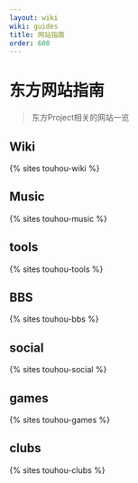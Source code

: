 ```yaml
---
layout: wiki
wiki: guides
title: 网站指南
order: 600
---
```


# 东方网站指南

> 东方Project相关的网站一览

## Wiki

{% sites touhou-wiki %}

## Music

{% sites touhou-music %}

## tools

{% sites touhou-tools %}

## BBS

{% sites touhou-bbs %}

## social

{% sites touhou-social %}

## games

{% sites touhou-games %}

## clubs

{% sites touhou-clubs %}